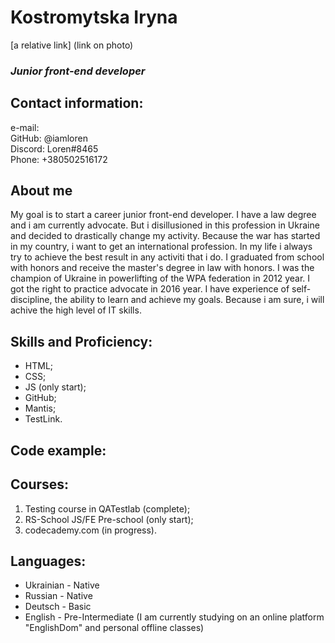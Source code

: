 # **Kostromytska Iryna**
[a relative link] (link on photo)
### ***Junior front-end developer***
## Contact information:
e-mail:    
GitHub: @iamloren   
Discord: Loren#8465  
Phone: +380502516172
## About me
My goal is to start a career junior front-end developer.
I have a law degree and i am currently advocate. 
But i disillusioned in this profession in Ukraine and decided to drastically change my activity. 
Because the war has started in my country, i want to get an international profession.
In my life i always try to achieve the best result in any activiti that i do.
I graduated from school with honors and receive the master's degree in law with honors.
I  was the champion of Ukraine in powerlifting of the WPA federation in 2012 year.
I got the right to practice advocate in 2016 year.
I have experience of self-discipline, the ability to learn and achieve my goals.
Because i am sure, i will achive the high level of IT skills.

## Skills and Proficiency:
- HTML;
- CSS;
- JS (only start);
- GitHub;
- Mantis;
- TestLink.

## Code example:

## Courses:
1. Testing course in QATestlab (complete);
2. RS-School JS/FE Pre-school (only start);
3. codecademy.com (in progress).

## Languages:
- Ukrainian - Native
- Russian - Native
- Deutsch - Basic
- English - Pre-Intermediate (I am currently studying on an online platform "EnglishDom" and personal offline classes)
